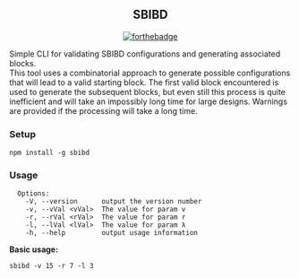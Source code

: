 
<div align="center">

## SBIBD
[![forthebadge](https://forthebadge.com/images/badges/built-with-science.svg)](https://forthebadge.com)

</div>

Simple CLI for validating SBIBD configurations and generating associated blocks.
<br />
This tool uses a combinatorial approach to generate possible configurations that will lead to a valid starting block. The first valid block encountered is used to generate the subsequent blocks, but even still this process is quite inefficient and will take an impossibly long time for large designs. Warnings are provided if the processing will take a long time.

### Setup

```
npm install -g sbibd
```

### Usage
```
  Options:
	-V, --version      output the version number
	-v, --vVal <vVal>  The value for param v
	-r, --rVal <rVal>  The value for param r
	-l, --lVal <lVal>  The value for param λ
	-h, --help         output usage information
```
**Basic usage:**
```
sbibd -v 15 -r 7 -l 3
```
